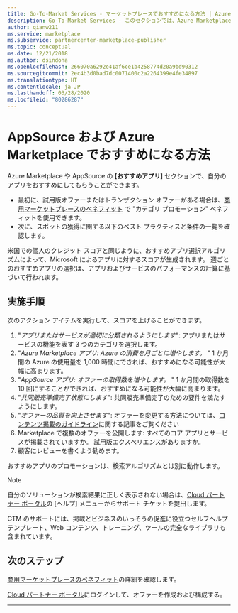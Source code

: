 ```yaml
---
title: Go-To-Market Services - マーケットプレースでおすすめになる方法 | Azure
description: Go-To-Market Services - このセクションでは、Azure Marketplace のおすすめリストに掲載される方法を説明します
author: qianw211
ms.service: marketplace
ms.subservice: partnercenter-marketplace-publisher
ms.topic: conceptual
ms.date: 12/21/2018
ms.author: dsindona
ms.openlocfilehash: 266070a6292e41af6ce1b4258774d20a9bd90312
ms.sourcegitcommit: 2ec4b3d0bad7dc0071400c2a2264399e4fe34897
ms.translationtype: HT
ms.contentlocale: ja-JP
ms.lasthandoff: 03/28/2020
ms.locfileid: "80286287"
---
```

# <a name="how-to-get-featured-in-appsource-and-azure-marketplace"></a>AppSource および Azure Marketplace でおすすめになる方法

Azure Marketplace や AppSource の **[おすすめアプリ]** セクションで、自分のアプリをおすすめにしてもらうことができます。

* 最初に、試用版オファーまたはトランザクション オファーがある場合は、[商用マーケットプレースのベネフィット](https://docs.microsoft.com/azure/marketplace/gtm-your-marketplace-benefits) で "カテゴリ プロモーション" ベネフィットを使用できます。
* 次に、スポットの獲得に関する以下のベスト プラクティスと条件の一覧を確認します。

米国での個人のクレジット スコアと同じように、おすすめアプリ選択アルゴリズムによって、Microsoft によるアプリに対するスコアが生成されます。  週ごとのおすすめアプリの選択は、アプリおよびサービスのパフォーマンスの計算に基づいて行われます。

## <a name="steps-to-take"></a>実施手順

次のアクション アイテムを実行して、スコアを上げることができます。

1. "*アプリまたはサービスが適切に分類されるようにします*": アプリまたはサービスの機能を表す 3 つのカテゴリを選択します。
2. "*Azure Marketplace アプリ: Azure の消費を月ごとに増やします。* " 1 か月間の Azure の使用量を 1,000 時間にできれば、おすすめになる可能性が大幅に高まります。
3. "*AppSource アプリ: オファーの取得数を増やします。* " 1 か月間の取得数を 10 回にすることができれば、おすすめになる可能性が大幅に高まります。 
4. "*共同販売準備完了状態にします*": 共同販売準備完了のための要件を満たすようにします。
5. "*オファーの品質を向上させます*": オファーを変更する方法については、[コンテンツ掲載のガイドライン](https://docs.microsoft.com/azure/marketplace/marketplace-criteria-content-validation)に関する記事をご覧ください
6. Marketplace で複数のオファーを公開します: すべてのコア アプリとサービスが掲載されていますか。 試用版エクスペリエンスがありますか。
7. 顧客にレビューを書くよう勧めます。

おすすめアプリのプロモーションは、検索アルゴリズムとは別に動作します。

>[!Note]
>自分のソリューションが検索結果に正しく表示されない場合は、[Cloud パートナー ポータル](https://cloudpartner.azure.com/)の [ヘルプ] メニューからサポート チケットを提出します。

GTM のサポートには、掲載とビジネスのいっそうの促進に役立つセルフヘルプ テンプレート、Web コンテンツ、トレーニング、ツールの完全なライブラリも含まれています。

## <a name="next-steps"></a>次のステップ

[商用マーケットプレースのベネフィット](https://docs.microsoft.com/azure/marketplace/gtm-your-marketplace-benefits)の詳細を確認します。

[Cloud パートナー ポータル](https://cloudpartner.azure.com)にログインして、オファーを作成および構成する。

---

